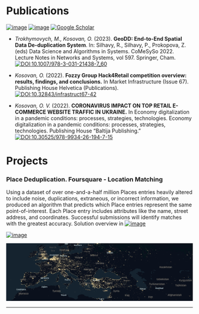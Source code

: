 # Publications

[![image](https://img.shields.io/badge/orcid-A6CE39?style=for-the-badge&logo=orcid&logoColor=white)](https://orcid.org/0000-0002-9790-713X)
[![image](https://img.shields.io/badge/Research_Gate-00CCBB.svg?&style=for-the-badge&logo=ResearchGate&logoColor=white)](https://www.researchgate.net/profile/Oleksandr-Kosovan)
[![Google Scholar](https://img.shields.io/badge/Google%20Scholar-4285F4?style=for-the-badge&logo=google-scholar&logoColor=white)](https://scholar.google.com/citations?user=CvOs8wQAAAAJ&hl=uk)

- *Trokhymovych, M., Kosovan, O.* (2023). **GeoDD: End-to-End Spatial Data De-duplication System**. In: Silhavy, R., Silhavy, P., Prokopova, Z. (eds) Data Science and Algorithms in Systems. CoMeSySo 2022. Lecture Notes in Networks and Systems, vol 597. Springer, Cham. [![DOI:10.1007/978-3-031-21438-7_60](https://zenodo.org/badge/DOI/10.1007/978-3-319-76207-4_15.svg)](https://doi.org/10.1007/978-3-031-21438-7_60)

- *Kosovan, O.* (2022). **Fozzy Group Hack4Retail competition overview: results, findings, and conclusions.** In Market Infrastructure (Issue 67). Publishing House Helvetica (Publications). [![DOI:10.32843/infrastruct67-42](https://zenodo.org/badge/DOI/10.1007/978-3-319-76207-4_15.svg)](https://doi.org/10.32843/infrastruct67-4)

- *Kosovan, O. V.* (2022). **CORONAVIRUS IMPACT ON TOP RETAIL E-COMMERCE WEBSITE TRAFFIC IN UKRAINE.** In Economy digitalization in a pandemic conditions: processes, strategies, technologies. Economy digitalization in a pandemic conditions: processes, strategies, technologies. Publishing House “Baltija Publishing.” [![DOI:10.30525/978-9934-26-194-7-15](https://zenodo.org/badge/DOI/10.1007/978-3-319-76207-4_15.svg)](https://doi.org/10.30525/978-9934-26-194-7-15)


# Projects

### Place Deduplication. Foursquare - Location Matching

Using a dataset of over one-and-a-half million Places entries heavily altered to include noise, duplications, extraneous, or incorrect information, we produced an algorithm that predicts which Place entries represent the same point-of-interest. Each Place entry includes attributes like the name, street address, and coordinates. Successful submissions will identify matches with the greatest accuracy. Solution overview in [![image](https://img.shields.io/badge/beemind-blog-%2337005a)](https://beemind.tech/blog-geodd.html)

[![image](https://img.shields.io/badge/Kaggle-20BEFF?style=for-the-badge&logo=Kaggle&logoColor=white)](https://www.kaggle.com/kosovanolexandr)




<img src="images/place_dd.png?raw=true"/>

---
